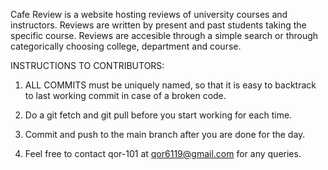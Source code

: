 Cafe Review is a website hosting reviews of university courses and instructors. Reviews are written by present and past students taking the specific course. Reviews are accesible through a simple search or through categorically choosing college, department and course.

INSTRUCTIONS TO CONTRIBUTORS:

1) ALL COMMITS must be uniquely named, so that it is easy to backtrack to last working commit in case of a broken code.

2) Do a git fetch and git pull before you start working for each time.

3) Commit and push to the main branch after you are done for the day.

4) Feel free to contact qor-101 at qor6119@gmail.com for any queries.
